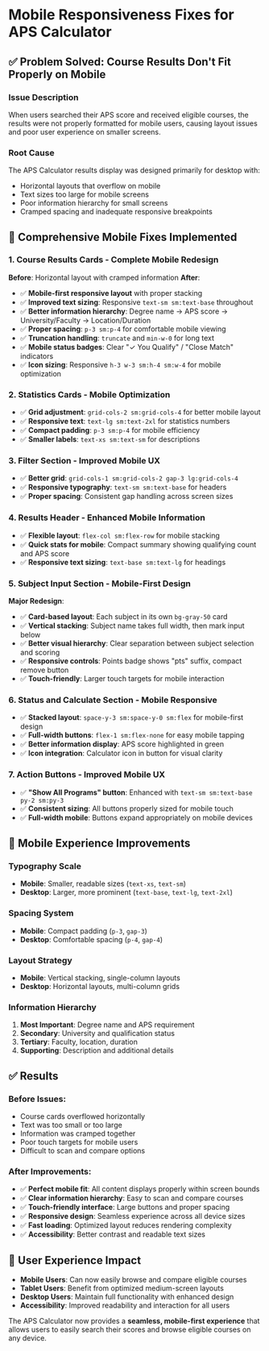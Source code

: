 # Mobile Responsiveness Fixes for APS Calculator

## ✅ Problem Solved: Course Results Don't Fit Properly on Mobile

### **Issue Description**

When users searched their APS score and received eligible courses, the results were not properly formatted for mobile users, causing layout issues and poor user experience on smaller screens.

### **Root Cause**

The APS Calculator results display was designed primarily for desktop with:

- Horizontal layouts that overflow on mobile
- Text sizes too large for mobile screens
- Poor information hierarchy for small screens
- Cramped spacing and inadequate responsive breakpoints

## 🔧 **Comprehensive Mobile Fixes Implemented**

### **1. Course Results Cards - Complete Mobile Redesign**

**Before**: Horizontal layout with cramped information
**After**:

- ✅ **Mobile-first responsive layout** with proper stacking
- ✅ **Improved text sizing**: Responsive `text-sm sm:text-base` throughout
- ✅ **Better information hierarchy**: Degree name → APS score → University/Faculty → Location/Duration
- ✅ **Proper spacing**: `p-3 sm:p-4` for comfortable mobile viewing
- ✅ **Truncation handling**: `truncate` and `min-w-0` for long text
- ✅ **Mobile status badges**: Clear "✓ You Qualify" / "Close Match" indicators
- ✅ **Icon sizing**: Responsive `h-3 w-3 sm:h-4 sm:w-4` for mobile optimization

### **2. Statistics Cards - Mobile Optimization**

- ✅ **Grid adjustment**: `grid-cols-2 sm:grid-cols-4` for better mobile layout
- ✅ **Responsive text**: `text-lg sm:text-2xl` for statistics numbers
- ✅ **Compact padding**: `p-3 sm:p-4` for mobile efficiency
- ✅ **Smaller labels**: `text-xs sm:text-sm` for descriptions

### **3. Filter Section - Improved Mobile UX**

- ✅ **Better grid**: `grid-cols-1 sm:grid-cols-2 gap-3 lg:grid-cols-4`
- ✅ **Responsive typography**: `text-sm sm:text-base` for headers
- ✅ **Proper spacing**: Consistent gap handling across screen sizes

### **4. Results Header - Enhanced Mobile Information**

- ✅ **Flexible layout**: `flex-col sm:flex-row` for mobile stacking
- ✅ **Quick stats for mobile**: Compact summary showing qualifying count and APS score
- ✅ **Responsive text sizing**: `text-base sm:text-lg` for headings

### **5. Subject Input Section - Mobile-First Design**

**Major Redesign**:

- ✅ **Card-based layout**: Each subject in its own `bg-gray-50` card
- ✅ **Vertical stacking**: Subject name takes full width, then mark input below
- ✅ **Better visual hierarchy**: Clear separation between subject selection and scoring
- ✅ **Responsive controls**: Points badge shows "pts" suffix, compact remove button
- ✅ **Touch-friendly**: Larger touch targets for mobile interaction

### **6. Status and Calculate Section - Mobile Responsive**

- ✅ **Stacked layout**: `space-y-3 sm:space-y-0 sm:flex` for mobile-first design
- ✅ **Full-width buttons**: `flex-1 sm:flex-none` for easy mobile tapping
- ✅ **Better information display**: APS score highlighted in green
- ✅ **Icon integration**: Calculator icon in button for visual clarity

### **7. Action Buttons - Improved Mobile UX**

- ✅ **"Show All Programs" button**: Enhanced with `text-sm sm:text-base py-2 sm:py-3`
- ✅ **Consistent sizing**: All buttons properly sized for mobile touch
- ✅ **Full-width mobile**: Buttons expand appropriately on mobile devices

## 📱 **Mobile Experience Improvements**

### **Typography Scale**

- **Mobile**: Smaller, readable sizes (`text-xs`, `text-sm`)
- **Desktop**: Larger, more prominent (`text-base`, `text-lg`, `text-2xl`)

### **Spacing System**

- **Mobile**: Compact padding (`p-3`, `gap-3`)
- **Desktop**: Comfortable spacing (`p-4`, `gap-4`)

### **Layout Strategy**

- **Mobile**: Vertical stacking, single-column layouts
- **Desktop**: Horizontal layouts, multi-column grids

### **Information Hierarchy**

1. **Most Important**: Degree name and APS requirement
2. **Secondary**: University and qualification status
3. **Tertiary**: Faculty, location, duration
4. **Supporting**: Description and additional details

## ✅ **Results**

### **Before Issues**:

- Course cards overflowed horizontally
- Text was too small or too large
- Information was cramped together
- Poor touch targets for mobile users
- Difficult to scan and compare options

### **After Improvements**:

- ✅ **Perfect mobile fit**: All content displays properly within screen bounds
- ✅ **Clear information hierarchy**: Easy to scan and compare courses
- ✅ **Touch-friendly interface**: Large buttons and proper spacing
- ✅ **Responsive design**: Seamless experience across all device sizes
- ✅ **Fast loading**: Optimized layout reduces rendering complexity
- ✅ **Accessibility**: Better contrast and readable text sizes

## 🚀 **User Experience Impact**

- **Mobile Users**: Can now easily browse and compare eligible courses
- **Tablet Users**: Benefit from optimized medium-screen layouts
- **Desktop Users**: Maintain full functionality with enhanced design
- **Accessibility**: Improved readability and interaction for all users

The APS Calculator now provides a **seamless, mobile-first experience** that allows users to easily search their scores and browse eligible courses on any device.
